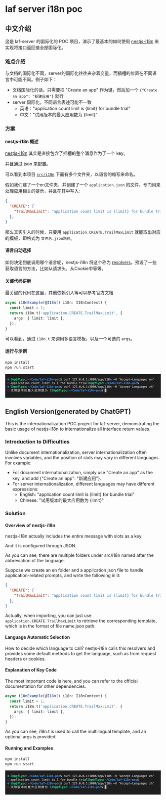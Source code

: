# laf server i18n poc

## 中文介绍

这是 laf-server 的国际化的 POC 项目，演示了最基本的如何使用 [nestjs-i18n](https://nestjs-i18n.com/quick-start) 来实现将接口返回值全部国际化。

### 难点介绍

与文档的国际化不同，server的国际化往往夹杂着变量，而插槽的位置在不同语言中可能不同。例子如下：

* 文档国际化的话，只需要把 "Create an app" 作为键，然后加一个 `{"Create an app": "新建应用"}` 就行
* server 国际化，不同语言表述可能不一致
  * 英语："application count limit is {limit} for bundle trial"
  * 中文："试用版本的最大应用数为 {limit}"

### 方案

#### nestjs-i18n 概述

[nestjs-i18n](https://nestjs-i18n.com/quick-start) 其实是直接包含了插槽的整个消息作为了一个 key。

并且通过 json 来配置。

可以看到本项目 [`src/i18n`](src/i18n/) 下面有多个文件夹，以语言的缩写来命名。

假如我们建了一个en文件夹，并创建了一个 `application.json` 的文件，专门用来处理应用相关的提示，并且在其中写入:

```json
{
  "CREATE": {
    "TrailMaxLimit": "application count limit is {limit} for bundle trial"
  },
}
```

那么其实引入的时候，只要用 `application.CREATE.TrailMaxLimit` 就能取出对应的模板，即格式为 `文件名.json路径`。

#### 语言自动选择

如何决定到底调用哪个语言呢，nestjs-i18n 将这个称为 [resolvers](https://nestjs-i18n.com/quick-start#add-resolvers)，预设了一些获取语言的方法，比如从请求头，从Cookie中等等。

#### 关键代码讲解

最关键的代码在这里，其他依赖引入等可以参考官方文档

```typescript
async i18nExample(@I18n() i18n: I18nContext) {
  const limit = 1;
  return i18n.t('application.CREATE.TrailMaxLimit', {
    args: { limit: limit },
  });
}
```

可以看到，通过 `i18n.t` 来调用多语言模板，以及一个可选的 `args`。

#### 运行与示例

```shell
npm install
npm run start
```

![运行示例](laf-server-i18n-show.png)

## English Version(generated by ChatGPT)

This is the internationalization POC project for laf-server, demonstrating the basic usage of nestjs-i18n to internationalize all interface return values.

### Introduction to Difficulties

Unlike document internationalization, server internationalization often involves variables, and the position of slots may vary in different languages. For example:

* For document internationalization, simply use "Create an app" as the key, and add {"Create an app": "新建应用"}.
* For server internationalization, different languages may have different expressions:
  * English: "application count limit is {limit} for bundle trial"
  * Chinese: "试用版本的最大应用数为 {limit}"

### Solution

#### Overview of nestjs-i18n

nestjs-i18n actually includes the entire message with slots as a key.

And it is configured through JSON.

As you can see, there are multiple folders under src/i18n named after the abbreviation of the language.

Suppose we create an en folder and a application.json file to handle application-related prompts, and write the following in it:

```json
{
  "CREATE": {
    "TrailMaxLimit": "application count limit is {limit} for bundle trial"
  },
}
```

Actually, when importing, you can just use `application.CREATE.TrailMaxLimit` to retrieve the corresponding template, which is in the format of file name.json path.

#### Language Automatic Selection

How to decide which language to call? nestjs-i18n calls this resolvers and provides some default methods to get the language, such as from request headers or cookies.

#### Explanation of Key Code

The most important code is here, and you can refer to the official documentation for other dependencies.

```typescript
async i18nExample(@I18n() i18n: I18nContext) {
  const limit = 1;
  return i18n.t('application.CREATE.TrailMaxLimit', {
    args: { limit: limit },
  });
}
```

As you can see, i18n.t is used to call the multilingual template, and an optional args is provided.

#### Running and Examples

```shell
npm install
npm run start
```
![examples](laf-server-i18n-show.png)
